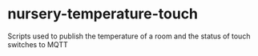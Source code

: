 # nursery-temperature-touch
Scripts used to publish the temperature of a room and the status of touch switches to MQTT
